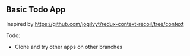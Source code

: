 
## Basic Todo App

Inspired by https://github.com/jogilvyt/redux-context-recoil/tree/context

Todo:

- Clone and try other apps on other branches